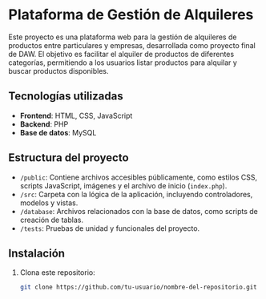 # Plataforma de Gestión de Alquileres

Este proyecto es una plataforma web para la gestión de alquileres de productos entre particulares y empresas, desarrollada como proyecto final de DAW. El objetivo es facilitar el alquiler de productos de diferentes categorías, permitiendo a los usuarios listar productos para alquilar y buscar productos disponibles.

## Tecnologías utilizadas
- **Frontend**: HTML, CSS, JavaScript
- **Backend**: PHP
- **Base de datos**: MySQL

## Estructura del proyecto
- `/public`: Contiene archivos accesibles públicamente, como estilos CSS, scripts JavaScript, imágenes y el archivo de inicio (`index.php`).
- `/src`: Carpeta con la lógica de la aplicación, incluyendo controladores, modelos y vistas.
- `/database`: Archivos relacionados con la base de datos, como scripts de creación de tablas.
- `/tests`: Pruebas de unidad y funcionales del proyecto.

## Instalación
1. Clona este repositorio:
   ```bash
   git clone https://github.com/tu-usuario/nombre-del-repositorio.git
